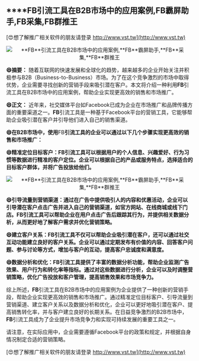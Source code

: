 ## ****FB**引流工具在B2B市场中的应用案例,**FB**霸屏助手,**FB**采集,**FB**群推王**

[😍想了解推广相关软件的朋友请登录 http://www.vst.tw](http://www.vst.tw)

 <center><img src="https://vst.tw/MP4/tuiguang/png/1.png" alt="**FB**引流工具在B2B市场中的应用案例,**FB**霸屏助手,**FB**采集,**FB**群推王"></center>

**😄摘要：**
随着互联网的快速发展和全球化的趋势，越来越多的企业开始关注并积极参与B2B（Business-to-Business）市场。为了在这个竞争激烈的市场中取得优势，企业需要寻找创新的营销手段来吸引潜在客户。本文将介绍一种利用**FB**引流工具在B2B市场中的应用案例，帮助企业实现更高效的销售和市场推广。

**😄正文：**
近年来，社交媒体平台如Facebook已成为企业在市场推广和品牌传播方面的重要渠道之一。**FB**引流工具是一种基于Facebook平台的营销工具，它能够帮助企业吸引潜在客户并引导他们进入自己的销售渠道。

**😄在B2B市场中，使用**FB**引流工具的企业可以通过以下几个步骤实现更高效的销售和市场推广：**

**😄精准定位目标客户：**FB**引流工具可以根据用户的个人信息、兴趣爱好、行为习惯等数据进行精准的客户定位。企业可以根据自己的产品或服务特点，选择适合的目标客户群体，并将广告投放给他们。**

 <center><img src="https://vst.tw/MP4/tuiguang/png/7.png" alt="**FB**引流工具在B2B市场中的应用案例,**FB**霸屏助手,**FB**采集,**FB**群推王"></center>

**😄引导流量到营销渠道：通过在广告中提供吸引人的内容和优惠活动，企业可以引导潜在客户点击广告并进入自己的营销渠道，如官方网站、在线商城或线下门店。**FB**引流工具可以帮助企业在用户点击广告后跟踪其行为，并提供相关数据分析，从而更好地了解客户需求并优化营销策略。**

**😄建立客户关系：**FB**引流工具不仅可以帮助企业吸引潜在客户，还可以通过社交互动功能建立良好的客户关系。企业可以通过定期发布有价值的内容、回答客户问题、参与讨论等方式，增加与客户的互动，提高客户忠诚度和满意度。**

**😄数据分析和优化：**FB**引流工具提供了丰富的数据分析功能，帮助企业监测广告效果、用户行为和转化率等指标。通过对这些数据进行分析，企业可以及时调整营销策略，优化广告投放和客户管理，提高销售效果和市场竞争力。**

综上所述，**FB**引流工具在B2B市场中的应用案例为企业提供了一种创新的营销手段，帮助企业实现更高效的销售和市场推广。通过精准定位目标客户、引导流量到营销渠道、建立客户关系以及数据分析和优化，企业可以更好地吸引潜在客户、提高销售转化率，并与客户建立良好的长期关系。在日益竞争激烈的B2B市场中，**FB**引流工具成为了企业提升市场竞争力和实现可持续发展的重要工具之一。

请注意，在实际应用中，企业需要遵循Facebook平台的政策和规定，并根据自身情况制定合适的营销策略。

[😍想了解推广相关软件的朋友请登录 http://www.vst.tw](http://www.vst.tw)




